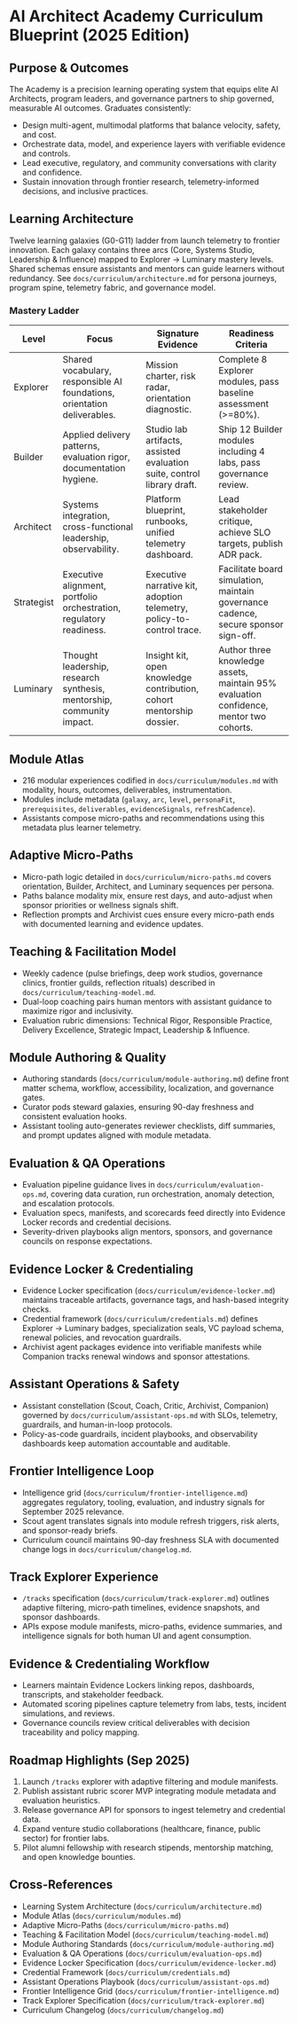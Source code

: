 ﻿# AI Architect Academy Curriculum Blueprint (2025 Edition)

## Purpose & Outcomes
The Academy is a precision learning operating system that equips elite AI Architects, program leaders, and governance partners to ship governed, measurable AI outcomes. Graduates consistently:
- Design multi-agent, multimodal platforms that balance velocity, safety, and cost.
- Orchestrate data, model, and experience layers with verifiable evidence and controls.
- Lead executive, regulatory, and community conversations with clarity and confidence.
- Sustain innovation through frontier research, telemetry-informed decisions, and inclusive practices.

## Learning Architecture
Twelve learning galaxies (G0-G11) ladder from launch telemetry to frontier innovation. Each galaxy contains three arcs (Core, Systems Studio, Leadership & Influence) mapped to Explorer → Luminary mastery levels. Shared schemas ensure assistants and mentors can guide learners without redundancy. See `docs/curriculum/architecture.md` for persona journeys, program spine, telemetry fabric, and governance model.

### Mastery Ladder
| Level | Focus | Signature Evidence | Readiness Criteria |
| --- | --- | --- | --- |
| Explorer | Shared vocabulary, responsible AI foundations, orientation deliverables. | Mission charter, risk radar, orientation diagnostic. | Complete 8 Explorer modules, pass baseline assessment (>=80%). |
| Builder | Applied delivery patterns, evaluation rigor, documentation hygiene. | Studio lab artifacts, assisted evaluation suite, control library draft. | Ship 12 Builder modules including 4 labs, pass governance review. |
| Architect | Systems integration, cross-functional leadership, observability. | Platform blueprint, runbooks, unified telemetry dashboard. | Lead stakeholder critique, achieve SLO targets, publish ADR pack. |
| Strategist | Executive alignment, portfolio orchestration, regulatory readiness. | Executive narrative kit, adoption telemetry, policy-to-control trace. | Facilitate board simulation, maintain governance cadence, secure sponsor sign-off. |
| Luminary | Thought leadership, research synthesis, mentorship, community impact. | Insight kit, open knowledge contribution, cohort mentorship dossier. | Author three knowledge assets, maintain 95% evaluation confidence, mentor two cohorts. |

## Module Atlas
- 216 modular experiences codified in `docs/curriculum/modules.md` with modality, hours, outcomes, deliverables, instrumentation.
- Modules include metadata (`galaxy`, `arc`, `level`, `personaFit`, `prerequisites`, `deliverables`, `evidenceSignals`, `refreshCadence`).
- Assistants compose micro-paths and recommendations using this metadata plus learner telemetry.

## Adaptive Micro-Paths
- Micro-path logic detailed in `docs/curriculum/micro-paths.md` covers orientation, Builder, Architect, and Luminary sequences per persona.
- Paths balance modality mix, ensure rest days, and auto-adjust when sponsor priorities or wellness signals shift.
- Reflection prompts and Archivist cues ensure every micro-path ends with documented learning and evidence updates.

## Teaching & Facilitation Model
- Weekly cadence (pulse briefings, deep work studios, governance clinics, frontier guilds, reflection rituals) described in `docs/curriculum/teaching-model.md`.
- Dual-loop coaching pairs human mentors with assistant guidance to maximize rigor and inclusivity.
- Evaluation rubric dimensions: Technical Rigor, Responsible Practice, Delivery Excellence, Strategic Impact, Leadership & Influence.

## Module Authoring & Quality
- Authoring standards (`docs/curriculum/module-authoring.md`) define front matter schema, workflow, accessibility, localization, and governance gates.
- Curator pods steward galaxies, ensuring 90-day freshness and consistent evaluation hooks.
- Assistant tooling auto-generates reviewer checklists, diff summaries, and prompt updates aligned with module metadata.

## Evaluation & QA Operations
- Evaluation pipeline guidance lives in `docs/curriculum/evaluation-ops.md`, covering data curation, run orchestration, anomaly detection, and escalation protocols.
- Evaluation specs, manifests, and scorecards feed directly into Evidence Locker records and credential decisions.
- Severity-driven playbooks align mentors, sponsors, and governance councils on response expectations.

## Evidence Locker & Credentialing
- Evidence Locker specification (`docs/curriculum/evidence-locker.md`) maintains traceable artifacts, governance tags, and hash-based integrity checks.
- Credential framework (`docs/curriculum/credentials.md`) defines Explorer → Luminary badges, specialization seals, VC payload schema, renewal policies, and revocation guardrails.
- Archivist agent packages evidence into verifiable manifests while Companion tracks renewal windows and sponsor attestations.

## Assistant Operations & Safety
- Assistant constellation (Scout, Coach, Critic, Archivist, Companion) governed by `docs/curriculum/assistant-ops.md` with SLOs, telemetry, guardrails, and human-in-loop protocols.
- Policy-as-code guardrails, incident playbooks, and observability dashboards keep automation accountable and auditable.

## Frontier Intelligence Loop
- Intelligence grid (`docs/curriculum/frontier-intelligence.md`) aggregates regulatory, tooling, evaluation, and industry signals for September 2025 relevance.
- Scout agent translates signals into module refresh triggers, risk alerts, and sponsor-ready briefs.
- Curriculum council maintains 90-day freshness SLA with documented change logs in `docs/curriculum/changelog.md`.

## Track Explorer Experience
- `/tracks` specification (`docs/curriculum/track-explorer.md`) outlines adaptive filtering, micro-path timelines, evidence snapshots, and sponsor dashboards.
- APIs expose module manifests, micro-paths, evidence summaries, and intelligence signals for both human UI and agent consumption.

## Evidence & Credentialing Workflow
- Learners maintain Evidence Lockers linking repos, dashboards, transcripts, and stakeholder feedback.
- Automated scoring pipelines capture telemetry from labs, tests, incident simulations, and reviews.
- Governance councils review critical deliverables with decision traceability and policy mapping.

## Roadmap Highlights (Sep 2025)
1. Launch `/tracks` explorer with adaptive filtering and module manifests.
2. Publish assistant rubric scorer MVP integrating module metadata and evaluation heuristics.
3. Release governance API for sponsors to ingest telemetry and credential data.
4. Expand venture studio collaborations (healthcare, finance, public sector) for frontier labs.
5. Pilot alumni fellowship with research stipends, mentorship matching, and open knowledge bounties.

## Cross-References
- Learning System Architecture (`docs/curriculum/architecture.md`)
- Module Atlas (`docs/curriculum/modules.md`)
- Adaptive Micro-Paths (`docs/curriculum/micro-paths.md`)
- Teaching & Facilitation Model (`docs/curriculum/teaching-model.md`)
- Module Authoring Standards (`docs/curriculum/module-authoring.md`)
- Evaluation & QA Operations (`docs/curriculum/evaluation-ops.md`)
- Evidence Locker Specification (`docs/curriculum/evidence-locker.md`)
- Credential Framework (`docs/curriculum/credentials.md`)
- Assistant Operations Playbook (`docs/curriculum/assistant-ops.md`)
- Frontier Intelligence Grid (`docs/curriculum/frontier-intelligence.md`)
- Track Explorer Specification (`docs/curriculum/track-explorer.md`)
- Curriculum Changelog (`docs/curriculum/changelog.md`)

